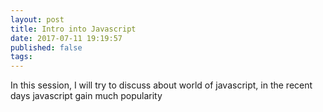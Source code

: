 ```yaml
---
layout: post
title: Intro into Javascript
date: 2017-07-11 19:19:57
published: false
tags:
---
```


In this session, I will try to discuss about world of javascript, in the recent days javascript gain much popularity
<!-- more -->
